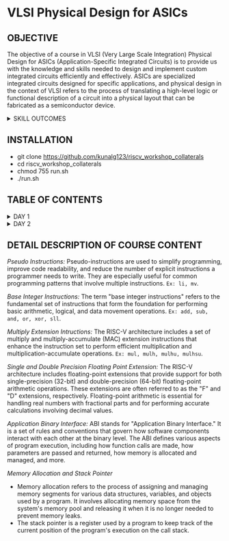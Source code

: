 # VLSI Physical Design for ASICs
## OBJECTIVE
The objective of a course in VLSI (Very Large Scale Integration) Physical Design for ASICs (Application-Specific Integrated Circuits) is to provide us with the knowledge and skills needed to design and implement custom integrated circuits efficiently and effectively. ASICs are specialized integrated circuits designed for specific applications, and physical design in the context of VLSI refers to the process of translating a high-level logic or functional description of a circuit into a physical layout that can be fabricated as a semiconductor device.

<details>
<summary>SKILL OUTCOMES </summary>
+ Architectural Design
+ RTL Design / Behavioral Modeling
+ Floorplanning
+ Placement
+ Clock Tree Synthesis
+ Routing
</details>

## INSTALLATION
+ git clone https://github.com/kunalg123/riscv_workshop_collaterals
+ cd riscv_workshop_collaterals
+ chmod 755 run.sh
+ ./run.sh
  
## TABLE OF CONTENTS
<details>
<summary>DAY 1</summary>
<br>
	
[](https://github.com/spurthimalode/PES_ASIC_CLASS#links-for-easy-navigation)
*Introduction to RISCV ISA and GNU Compiler Toolchain*
+ Introduction to Basic Keywords
+ Labwork for RISCV Toolchain
+ Integer Number Representation 
<details>
<summary> Introduction </summary>
	
- *ISA (Instruction Set Archhitecture)*
  - ISA defines the interface between a computer's hardware and its software, specifically how the processor and its components interact with the software instructions that drive the execution of tasks.
  - It encompasses a set of instructions, addressing modes, data types, registers, memory organization, and the mechanisms for executing and managing instructions.

- *RISC-V (Reduced Instruction Set Computing - Five)*.
  - It is an open-source Instruction Set Architecture (ISA) that has gained significant attention and adoption in the world of computer architecture and semiconductor design.
  - RISC architectures simplify the instruction set by focusing on a smaller set of instructions, each of which can be executed in a single clock cycle. This approach usually leads to faster execution of individual instructions. 

<img width="536" alt="image" src="https://github.com/Veda1809/pes_asic_class/assets/142098395/4eabe0b7-4581-419b-88e7-84c7ac1dac8e">
    </details>
<details>
<summary>Apps to Hardware</summary>
	  
1. *Apps:* Application software, often referred to simply as "applications" or "apps," is a type of computer software that is designed to perform specific tasks or functions for end-users.
2. *System software:* System software refers to a category of computer software that acts as an intermediary between the hardware components of a computer system and the user-facing application software. It provides essential services, manages hardware resources, and enables the execution of application programs. System software plays a critical role in maintaining the overall functionality, security, and performance of a computer system.'
3. *Operating System:* The operating system is a fundamental piece of software that manages hardware resources and provides various services for both users and application programs. It controls tasks such as memory management, process scheduling, file system management, and user interface interaction. Examples of operating systems include Microsoft Windows, macOS, Linux, and Android.
4. *Compiler:* A compiler is a type of software tool that translates high-level programming code written by developers into assembly-level language.
5. *Assembler:* An assembler is a software tool that translates assembly language code into machine code or binary code that can be directly executed by a computer's processor.
6. *RTL:* RTL serves as an abstraction level in the design process that represents the behavior of a digital circuit in terms of registers and the operations that transfer data between them.
7. *Hardware:* Hardware refers to the physical components of a computer system or any electronic device. It encompasses all the tangible parts that make up a computing or electronic device and enable it to perform various tasks.
  </details>
  
## Labwork for RISCV Toolchain
### Problem Statement
Write a C program for calculating the sum from 1 to N using leafpad text editor.

c
leafpad sum1ton.c

 c
#include<stdio.h>

int main(){
	int i, sum=0, n=50;
	for (i=1;i<=n; ++i) {
	sum +=i;
	}
	printf("Sum of numbers from 1 to %d is %d \n",n,sum);
	return 0;
}

<img width="545" alt="image" src="https://github.com/spurthimalode/pes_asic_class/assets/142222859/80f7e05b-1cf5-4df9-a4e1-e454c720dade">

By means of the GCC compiler, the program was processed, leading to the generation of its output.

c
gcc sumton.c
.\a.out


<img width="545" alt="image" src="https://github.com/spurthimalode/pes_asic_class/assets/142222859/2a2ba71c-3925-46e1-b65d-d21198bbc6da">

## RISCV GCC Compiler and Dissemble

Using the riscv gcc compiler, we compiled the C program.

c
riscv64-unknown-elf-gcc -O1 -mabi=lp64 -march=rv64i -o sum1ton.o sum1ton.c


Using `ls -ltr sum1ton.o`, we can check if the object file is created.

To get the dissembled ALP code for the C program, 

c
riscv64-unknown-elf-objdump -d sum1ton.o | less


In order to view the main section, type 
`/main`.

Using -O1 optimisation, the number of instructions are 14.

<img width="453" alt="image" src="https://github.com/spurthimalode/pes_asic_class/assets/142222859/5ed25dcf-4fe6-4077-a408-15573ebd9351">


Using -Ofast optimisation, we can see that the number of instructions have been reduced to 11.

<img width="453" alt="image" src="https://github.com/spurthimalode/pes_asic_class/assets/142222859/5ae7b61f-eb1c-4840-8d83-a5c26b2ba0ec">

## Spike Simulation and Debug

`spike pk sum1ton.o`serves as a means to verify that the instructions generated from the compiled `sum1ton.o` program are functioning correctly and producing the expected output

<img width="523" alt="image" src="https://github.com/spurthimalode/pes_asic_class/assets/142222859/c0e4a29e-77c8-49d5-aa2e-95c6a836e35f">

For debugging use
c
spike -d pk sum1ton.c
 

The contents of the registers can be viewed.

<img width="523" alt="image" src="https://github.com/spurthimalode/pes_asic_class/assets/142222859/83fce150-9e10-4362-8921-42c293cf40bd">

- press ENTER : to show the first line and successive ENTER to show successive lines
- reg 0 a2 : to check content of register a2 0th core
- q : to quit the debug process

## Integer Number Representation 

### Unsigned Numbers
- Unsigned numbers, also known as non-negative numbers, are numerical values that represent magnitudes without indicating direction or sign.
- Range: [0, (2^n)-1 ]

### Signed Numbers
- Signed numbers are numerical values that can represent both positive and negative magnitudes, along with zero.
- Range : Positive : [0 , 2^(n-1)-1]
          Negative : [-1 to 2^(n-1)]

### Problem Statement

Write a C program that shows the maximum and minimum values of 64bit unsigned numbers.

 c
#include <stdio.h>
#include <math.h>

int main(){
	unsigned long long int max = (unsigned long long int) (pow(2,64) -1);
	unsigned long long int min = (unsigned long long int) (pow(2,64) *(-1));
	printf("lowest number represented by unsigned 64-bit integer is %llu\n",min);
	printf("highest number represented by unsigned 64-bit integer is %llu\n",max);
	return 0;
}

<img width="531" alt="image" src="https://github.com/spurthimalode/pes_asic_class/assets/142222859/1e08c5b2-0346-4013-bcae-1c0306c2884d">

Write a C program that shows the maximum and minimum values of 64bit signed numbers.
 c
#include <stdio.h>
#include <math.h>

int main(){
	long long int max = (long long int) (pow(2,63) -1);
	long long int min = (long long int) (pow(2,63) *(-1));
	printf("lowest number represented by signed 64-bit integer is %lld\n",min);
	printf("highest number represented by signed 64-bit integer is %lld\n",max);
	return 0;
}

<img width="531" alt="image" src="https://github.com/spurthimalode/pes_asic_class/assets/142222859/a3ed2f0a-ae3c-459b-838f-d9d9e644ba4f">


</details>
<details>
<summary>DAY 2</summary>
<br>

[](https://github.com/spurthimalode/PES_ASIC_CLASS#links-for-easy-navigation)
*Introduction to ABI and Basic Verification Flow*
+ Application Binary Interface
  
  <img width="553" alt="image" src="https://github.com/spurthimalode/pes_asic_class/assets/142222859/4411b4fa-c502-43c9-8de9-46c71199f34b">

 An Application Binary Interface (ABI) is a set of rules and conventions that dictate how binary code interacts with and communicates with other binary code, typically at the level of machine code or compiled code. In simpler terms, it defines the interface between two software components or systems that are written in different programming languages, compiled by different compilers, or running on different hardware architectures.
+ The ABI is crucial for enabling interoperability between different software components, such as different libraries, object files, or even entire programs. It allows components compiled independently and potentially on different platforms to work seamlessly together by adhering to a common set of rules for communication and data representation.
### Memory Allocation for Double Words
64-bit number (or any multi-byte value) can be loaded into memory in little-endian or big-endian. It involves understanding the byte order and arranging the bytes accordingly
1. *Little-Endian:*
In little-endian representation, you store the least significant byte (LSB) at the lowest memory address and the most significant byte (MSB) at the highest memory address.
2. *Big-Endian:*
In big-endian representation, you store the most significant byte (MSB) at the lowest memory address and the least significant byte (LSB) at the highest memory address.
#### For example, consider the 64-bit hexadecimal value 0x0123456789ABCDEF. 
In Little-Endian representation, it would be stored as follows in memory:

<img width="353" alt="image" src="https://github.com/spurthimalode/pes_asic_class/assets/142222859/b64ebad9-e52a-4bf5-8df9-86c0d112ebe3">


In Big-Endian representation, it would be stored as follows in memory:

<img width="353" alt="image" src="https://github.com/spurthimalode/pes_asic_class/assets/142222859/5c1b4ced-8989-4557-b35a-cba5c4523dcc">

## Load, Add and Store Instructions
Load, Add, and Store instructions are fundamental operations in computer architecture and assembly programming. They are often used to manipulate data within a computer's memory and registers.
1. *Load Instructions:*
Load instructions are used to transfer data from memory to registers. They allow you to fetch data from a specified memory address and place it into a register for further processing.

Example `ld x6, 8(x5)`

In this Example
- `ld` is the load double-word instruction.
- `x6` is the destination register.
- `8(x5)` is the memory address pointed to by register `x5` (base address + offset).
2. *Store Instructions:*
Store instructions are used to write data from registers into memory.They store values from registers into memory addresses

Example `sd x8, 8(x9)`

In this Example
- `sd` is the store double-word instruction.
- `x8` is the source register.
- `8(x9)` is the memory address pointed to by register `x9` (base address + offset).
3. Add Instructions:
  Add instructions are used to perform addition operations on registers. They add the values of two source registers and store the result in a destination register.

Example `add x9, x10, x11`

In this Example
- `add` is the add instruction.
- `x9` is the destination register.
- `x10` and `x11` are the source registers.
### 32-Registers and their ABI Names
The choice of the number of registers in a processor's architecture, such as the RISC-V RV64 architecture with its 32 general-purpose registers, involves a trade-off between various factors. While modern processors can have more registers but increasing the number of registers could lead to larger instructions, which would take up more memory and potentially slow down instruction fetch and decode.
#### ABI Names
ABI names for registers serve as a standardized way to designate the purpose and usage of specific registers within a software ecosystem. These names play a critical role in maintaining compatibility, optimizing code generation, and facilitating communication between different software components. 

<img width="430" alt="image" src="https://github.com/spurthimalode/pes_asic_class/assets/142222859/3e299a64-2dea-455d-bb98-d96c36f97af8">


## Labwork using ABI Function Calls
### Algorithm for C Program using ASM
- Incorporating assembly language code into a C program can be done using inline assembly or by linking separate assembly files with your C code.
- When you call an assembly function from your C code, the C calling convention is followed, including pushing arguments onto the stack or passing them in registers as required.
- The program executes the assembly function, following the assembly instructions you've provided.

### Review ASM Function Calls
- We wrote C code in one file and your assembly code in a separate file.
- In the assembly file, we declared assembly functions with appropriate signatures that match the calling conventions of your platform.

*C Program*
`custom1to9.c`
   c
  #include <stdio.h>
  
  extern int load(int x, int y);
  
  int main()
  {
    int result = 0;
    int count = 9;
    result = load(0x0, count+1);
    printf("Sum of numbers from 1 to 9 is %d\n", result);
  }

*Assembly File*
`load.s`
 s
.section .text
.global load
.type load, @function

load:

add a4, a0, zero
add a2, a0, a1
add a3, a0, zero

loop:

add a4, a3, a4
addi a3, a3, 1
blt a3, a2, loop
add a0, a4, zero
ret

### Simulate C Program using Function Call
*Compilation:* To compile C code and Assembly file use the command

c
riscv64-unknown-elf-gcc -O1 -mabi=lp64 -march=rv64i -o custom1to9.o custom1to9.c load.s


this would generate object file `custom1to9.o`.

*Execution:* To execute the object file run the command 

c
spike pk custom1to9.o


<img width="517" alt="image" src="https://github.com/spurthimalode/pes_asic_class/assets/142222859/bb810c8c-caf3-416a-a709-f6d023a91d99">

</details>


## DETAIL DESCRIPTION OF COURSE CONTENT
*Pseudo Instructions:* Pseudo-instructions are used to simplify programming, improve code readability, and reduce the number of explicit instructions a programmer needs to write. They are especially useful for common programming patterns that involve multiple instructions.
`Ex: li, mv`.

*Base Integer Instructions:* The term "base integer instructions" refers to the fundamental set of instructions that form the foundation for performing basic arithmetic, logical, and data movement operations.
`Ex: add, sub, and, or, xor, sll`.

*Multiply Extension Intructions:* The RISC-V architecture includes a set of multiply and multiply-accumulate (MAC) extension instructions that enhance the instruction set to perform efficient multiplication and multiplication-accumulate operations.
`Ex: mul, mulh, mulhu, mulhsu`.

*Single and Double Precision Floating Point Extension:* The RISC-V architecture includes floating-point extensions that provide support for both single-precision (32-bit) and double-precision (64-bit) floating-point arithmetic operations. These extensions are often referred to as the "F" and "D" extensions, respectively. Floating-point arithmetic is essential for handling real numbers with fractional parts and for performing accurate calculations involving decimal values.

*Application Binary Interface:* ABI stands for "Application Binary Interface." It is a set of rules and conventions that govern how software components interact with each other at the binary level. The ABI defines various aspects of program execution, including how function calls are made, how parameters are passed and returned, how memory is allocated and managed, and more.

*Memory Allocation and Stack Pointer* 
- Memory allocation refers to the process of assigning and managing memory segments for various data structures, variables, and objects used by a program. It involves allocating memory space from the system's memory pool and releasing it when it is no longer needed to prevent memory leaks.
- The stack pointer is a register used by a program to keep track of the current position of the program's execution on the call stack.
